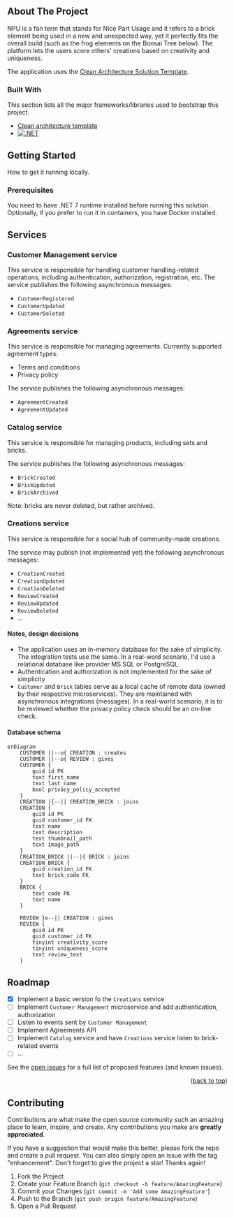 ## About The Project

NPU is a fan term that stands for Nice Part Usage and it refers to a brick element being used in a new
and unexpected way, yet it perfectly fits the overall build (such as the frog elements on the Bonsai
Tree below). The platform lets the users score others' creations based on creativity and uniqueness.

The application uses the [Clean Architecture Solution Template](https://github.com/jasontaylordev/CleanArchitecture).


### Built With

This section lists all the major frameworks/libraries used to bootstrap this project.

* [Clean architecture template](https://github.com/jasontaylordev/CleanArchitecture)
* [![.NET][.NET]][.NET-url]

## Getting Started

How to get it running locally.

### Prerequisites

You need to have .NET 7 runtime installed before running this solution. Optionally, if you prefer to run it in containers, you have Docker installed.

## Services

### Customer Management service

This service is responsible for handling customer handling-related operations, including authentication, authorization, registration, etc.
The service publishes the following asynchronous messages:
- `CustomerRegistered`
- `CustomerUpdated`
- `CustomerDeleted`

### Agreements service

This service is responsible for managing agreements. Currently supported agreement types:
- Terms and conditions
- Privacy policy

The service publishes the following asynchronous messages:
- `AgreementCreated`
- `AgreementUpdated`

### Catalog service

This service is responsible for managing products, including sets and bricks.

The service publishes the following asynchronous messages:
- `BrickCreated`
- `BrickUpdated`
- `BrickArchived`

Note: bricks are never deleted, but rather archived.

### Creations service

This service is responsible for a social hub of community-made creations.

The service may publish (not implemented yet) the following asynchronous messages:
- `CreationCreated`
- `CreationUpdated`
- `CreationDeleted`
- `ReviewCreated`
- `ReviewUpdated`
- `ReviewDeleted`
- ...

#### Notes, design decisions

- The application uses an in-memory database for the sake of simplicity. The integration tests use the same. In a real-word scenario, I'd use a relational database like provider MS SQL or PostgreSQL.
- Authentication and authorization is not implemented for the sake of simplicity
- `Customer` and `Brick` tables serve as a local cache of remote data (owned by their respective microservices). They are maintained with asynchronous integrations (messages). In a real-world scenario, it is to be reviewed whether the privacy policy check should be an on-line check.

#### Database schema

```mermaid
erDiagram
    CUSTOMER ||--o{ CREATION : creates
    CUSTOMER ||--o{ REVIEW : gives
    CUSTOMER {
        guid id PK
        text first_name
        text last_name
        bool privacy_policy_accepted
    }
    CREATION |{--|| CREATION_BRICK : joins
    CREATION {
        guid id PK
        guid customer_id FK
        text name
        text description
        text thumbnail_path
        text image_path
    }
    CREATION_BRICK ||--|{ BRICK : joins
    CREATION_BRICK {
        guid creation_id FK
        text brick_code FK
    }
    BRICK {
        text code PK
        text name
    }

    REVIEW }o--|| CREATION : gives
    REVIEW {
        guid id PK
        guid customer_id FK
        tinyint creativity_score
        tinyint uniqueness_score
        text review_text
    }
```

## Roadmap

- [x] Implement a basic version fo the `Creations` service
- [ ] Implement `Customer Management` microservice and add authentication, authorization
- [ ] Listen to events sent by `Customer Management`
- [ ] Implement Agreements API
- [ ] Implement `Catalog` service and have `Creations` service listen to brick-related events
- [ ] ...

See the [open issues](https://github.com/othneildrew/Best-README-Template/issues) for a full list of proposed features (and known issues).

<p align="right">(<a href="#readme-top">back to top</a>)</p>

## Contributing

Contributions are what make the open source community such an amazing place to learn, inspire, and create. Any contributions you make are **greatly appreciated**.

If you have a suggestion that would make this better, please fork the repo and create a pull request. You can also simply open an issue with the tag "enhancement".
Don't forget to give the project a star! Thanks again!

1. Fork the Project
2. Create your Feature Branch (`git checkout -b feature/AmazingFeature`)
3. Commit your Changes (`git commit -m 'Add some AmazingFeature'`)
4. Push to the Branch (`git push origin feature/AmazingFeature`)
5. Open a Pull Request



<!-- MARKDOWN LINKS & IMAGES -->
[.NET]: https://img.shields.io/badge/.NET-5C2D91?style=for-the-badge&logo=.net&logoColor=white
[.NET-url]: https://dotnet.microsoft.com/en-us/
